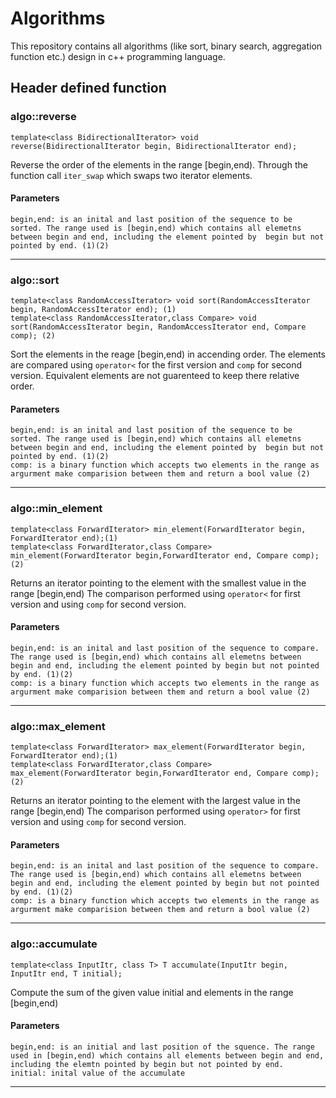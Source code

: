 # Algorithms
This repository contains all algorithms (like sort, binary search, aggregation function etc.) design in c++ programming language.

## Header defined function

### algo::reverse
````
template<class BidirectionalIterator> void reverse(BidirectionalIterator begin, BidirectionalIterator end);
````
Reverse the order of the elements in the range [begin,end). Through the function call `iter_swap` which swaps two iterator elements.
#### Parameters
```
begin,end: is an inital and last position of the sequence to be sorted. The range used is [begin,end) which contains all elemetns between begin and end, including the element pointed by  begin but not pointed by end. (1)(2)
```
---
### algo::sort
````
template<class RandomAccessIterator> void sort(RandomAccessIterator begin, RandomAccessIterator end); (1)
template<class RandomAccessIterator,class Compare> void sort(RandomAccessIterator begin, RandomAccessIterator end, Compare comp); (2)
````
Sort the elements in the reage [begin,end) in accending order. The elements are compared using `operator<` for the first version and `comp` for second version. Equivalent elements are not guarenteed to keep there relative order.
#### Parameters
```
begin,end: is an inital and last position of the sequence to be sorted. The range used is [begin,end) which contains all elemetns between begin and end, including the element pointed by  begin but not pointed by end. (1)(2)
comp: is a binary function which accepts two elements in the range as argurment make comparision between them and return a bool value (2)
```
---
### algo::min_element
````
template<class ForwardIterator> min_element(ForwardIterator begin, ForwardIterator end);(1)
template<class ForwardIterator,class Compare> min_element(ForwardIterator begin,ForwardIterator end, Compare comp);(2)
````
Returns an iterator pointing to the element with the smallest value in the range [begin,end)
The comparison performed using `operator<` for first version and using `comp` for second version.
#### Parameters
```
begin,end: is an inital and last position of the sequence to compare. The range used is [begin,end) which contains all elemetns between begin and end, including the element pointed by begin but not pointed by end. (1)(2)
comp: is a binary function which accepts two elements in the range as argurment make comparision between them and return a bool value (2)
```
---
### algo::max_element
````
template<class ForwardIterator> max_element(ForwardIterator begin, ForwardIterator end);(1)
template<class ForwardIterator,class Compare> max_element(ForwardIterator begin,ForwardIterator end, Compare comp);(2)
````
Returns an iterator pointing to the element with the largest value in the range [begin,end)
The comparison performed using `operator>` for first version and using `comp` for second version.
#### Parameters
```
begin,end: is an inital and last position of the sequence to compare. The range used is [begin,end) which contains all elemetns between begin and end, including the element pointed by begin but not pointed by end. (1)(2)
comp: is a binary function which accepts two elements in the range as argurment make comparision between them and return a bool value (2)
```
---
### algo::accumulate
````
template<class InputItr, class T> T accumulate(InputItr begin, InputItr end, T initial);
````
Compute the sum of the given value initial and elements in the range [begin,end)
#### Parameters
```
begin,end: is an initial and last position of the squence. The range used in [begin,end) which contains all elements between begin and end, including the elemtn pointed by begin but not pointed by end.
initial: inital value of the accumulate
```
---

